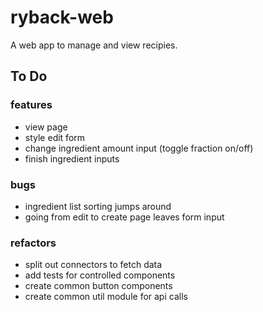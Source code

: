# ryback-web
A web app to manage and view recipies. 

## To Do
### features
* view page
* style edit form
* change ingredient amount input (toggle fraction on/off)
* finish ingredient inputs
### bugs
* ingredient list sorting jumps around
* going from edit to create page leaves form input

### refactors
* split out connectors to fetch data
* add tests for controlled components
* create common button components
* create common util module for api calls